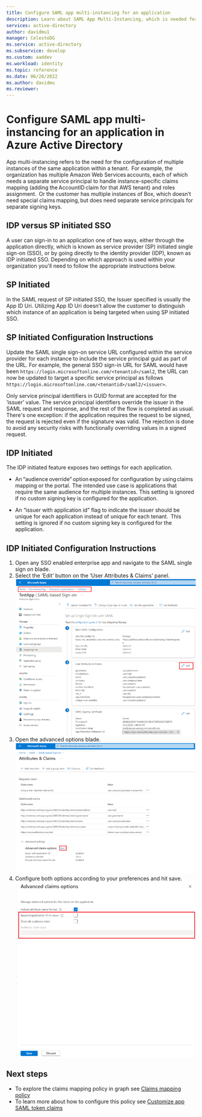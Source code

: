 ```yaml
---
title: Configure SAML app multi-instancing for an application
description: Learn about SAML App Multi-Instancing, which is needed for the configuration of multiple instances of the same application within a tenant.
services: active-directory
author: davidmu1
manager: CelesteDG
ms.service: active-directory
ms.subservice: develop
ms.custom: aaddev
ms.workload: identity
ms.topic: reference
ms.date: 06/28/2022
ms.author: davidmu
ms.reviewer: 
---
```


# Configure SAML app multi-instancing for an application in Azure Active Directory    
App multi-instancing refers to the need for the configuration of multiple instances of the same application within a tenant.  For example, the organization has multiple Amazon Web Services accounts, each of which needs a separate service principal to handle instance-specific claims mapping (adding the AccountID claim for that AWS tenant) and roles assignment.  Or the customer has multiple instances of Box, which doesn’t need special claims mapping, but does need separate service principals for separate signing keys.  

## IDP versus SP initiated SSO     
A user can sign-in to an application one of two ways, either through the application directly, which is known as service provider (SP) initiated single sign-on (SSO), or by going directly to the identity provider (IDP), known as IDP initiated SSO. Depending on which approach is used within your organization you'll need to follow the appropriate instructions below.  

## SP Initiated   
In the SAML request of SP initiated SSO, the Issuer specified is usually the App ID Uri. Utilizing App ID Uri doesn’t allow the customer to distinguish which instance of an application is being targeted when using SP initiated SSO.   

## SP Initiated Configuration Instructions  
Update the SAML single sign-on service URL configured within the service provider for each instance to include the service principal guid as part of the URL. For example, the general SSO sign-in URL for SAML would have been `https://login.microsoftonline.com/<tenantid>/saml2`, the URL can now be updated to target a specific service principal as follows `https://login.microsoftonline.com/<tenantid>/saml2/<issuer>`.  

Only service principal identifiers in GUID format are accepted for the ‘issuer’ value. The service principal identifiers override the issuer in the SAML request and response, and the rest of the flow is completed as usual. There's one exception: if the application requires the request to be signed, the request is rejected even if the signature was valid. The rejection is done to avoid any security risks with functionally overriding values in a signed request.  

## IDP Initiated   
The IDP initiated feature exposes two settings for each application.   

- An “audience override” option exposed for configuration by using claims mapping or the portal.  The intended use case is applications that require the same audience for multiple instances. This setting is ignored if no custom signing key is configured for the application.    

- An “issuer with application id” flag to indicate the issuer should be unique for each application instead of unique for each tenant.  This setting is ignored if no custom signing key is configured for the application.  

## IDP Initiated Configuration Instructions  
1. Open any SSO enabled enterprise app and navigate to the SAML single sign on blade.   
1. Select the ‘Edit’ button on the ‘User Attributes & Claims’ panel.
![Single Sign-On (SSO) Workflow](./media/reference-app-multi-instancing/userattributesclaimsedit.png)
1. Open the advanced options blade.
![Single Sign-On (SSO) Workflow](./media/reference-app-multi-instancing/advancedoptionsblade.png)
1. Configure both options according to your preferences and hit save.
![Single Sign-On (SSO) Workflow](./media/reference-app-multi-instancing/advancedclaimsoptions.png)



## Next steps

- To explore the claims mapping policy in graph see [Claims mapping policy](https://docs.microsoft.com/graph/api/resources/claimsMappingPolicy?view=graph-rest-1.0)  
- To learn more about how to configure this policy see [Customize app SAML token claims](active-directory-saml-claims-customization.md)